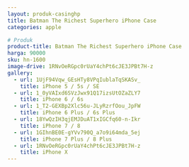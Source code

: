 ```yaml
---
layout: produk-casinghp
title: Batman The Richest Superhero iPhone Case
categories: apple

# Produk
product-title: Batman The Richest Superhero iPhone Case
harga: 90000
sku: hn-1600
image-drive: 1RNvOeRGpc0rUaY4chPt6cJE3JPBt7H-z
gallery:
  - url: 1UjF94Vqw_GEsHTy8VPqIublaTqSKASv_
    title: iPhone 5 / 5s / SE
  - url: 1_0yVAIxd6SVzJwx91Q17izsUtOZaZLY7
    title: iPhone 6 / 6s
  - url: 1_T2-GEXBp2Xlc56u-JLyRzrfOou_JpFW
    title: iPhone 6 Plus / 6s Plus
  - url: 18YwQzIH3qjEMJDuAT1xIGCfq60-n-Ikr
    title: iPhone 7 / 8
  - url: 1GIhnBE0E-gYVv790Q_a7o9i64mda_5ej
    title: iPhone 7 Plus / 8 Plus
  - url: 1RNvOeRGpc0rUaY4chPt6cJE3JPBt7H-z
    title: iPhone X
---
```

